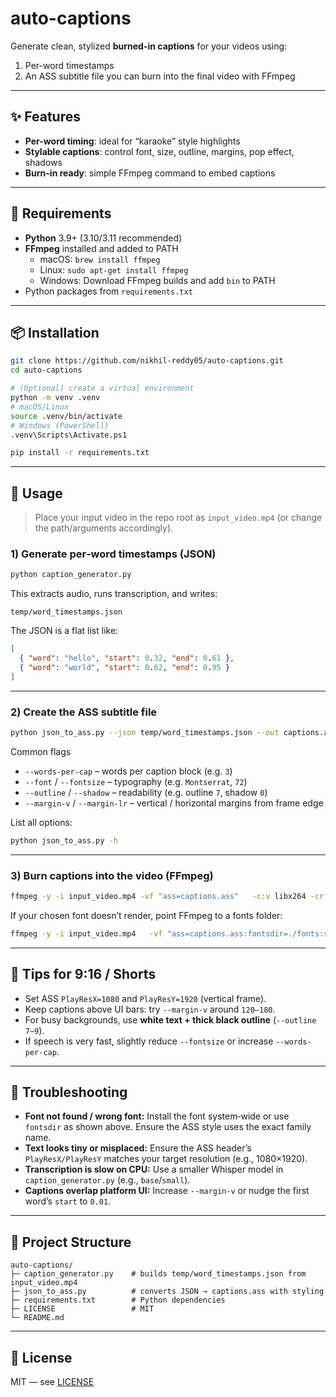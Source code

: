 # auto-captions

Generate clean, stylized **burned-in captions** for your videos using:
1. Per-word timestamps  
2. An ASS subtitle file you can burn into the final video with FFmpeg

---

## ✨ Features
- **Per-word timing**: ideal for “karaoke” style highlights
- **Stylable captions**: control font, size, outline, margins, pop effect, shadows
- **Burn-in ready**: simple FFmpeg command to embed captions

---

## 🧰 Requirements
- **Python** 3.9+ (3.10/3.11 recommended)
- **FFmpeg** installed and added to PATH  
  - macOS: `brew install ffmpeg`  
  - Linux: `sudo apt-get install ffmpeg`  
  - Windows: Download FFmpeg builds and add `bin` to PATH
- Python packages from `requirements.txt`

---

## 📦 Installation
```bash
git clone https://github.com/nikhil-reddy05/auto-captions.git
cd auto-captions

# (Optional) create a virtual environment
python -m venv .venv
# macOS/Linux
source .venv/bin/activate
# Windows (PowerShell)
.venv\Scripts\Activate.ps1

pip install -r requirements.txt
```

---

## 🚀 Usage

> Place your input video in the repo root as `input_video.mp4` (or change the path/arguments accordingly).

### 1) Generate per‑word timestamps (JSON)

```bash
python caption_generator.py
```
This extracts audio, runs transcription, and writes:

```
temp/word_timestamps.json
```

The JSON is a flat list like:

```json
[
  { "word": "hello", "start": 0.32, "end": 0.61 },
  { "word": "world", "start": 0.62, "end": 0.95 }
]
```

---

### 2) Create the ASS subtitle file

```bash
python json_to_ass.py --json temp/word_timestamps.json --out captions.ass
```

Common flags

- `--words-per-cap` – words per caption block (e.g. `3`)  
- `--font` / `--fontsize` – typography (e.g. `Montserrat`, `72`)  
- `--outline` / `--shadow` – readability (e.g. outline `7`, shadow `0`)  
- `--margin-v` / `--margin-lr` – vertical / horizontal margins from frame edge  

List all options:

```bash
python json_to_ass.py -h
```

---

### 3) Burn captions into the video (FFmpeg)

```bash
ffmpeg -y -i input_video.mp4 -vf "ass=captions.ass"   -c:v libx264 -crf 18 -preset medium -c:a copy output_with_captions.mp4
```

If your chosen font doesn’t render, point FFmpeg to a fonts folder:

```bash
ffmpeg -y -i input_video.mp4   -vf "ass=captions.ass:fontsdir=./fonts:shaping=harfbuzz"   -c:v libx264 -crf 18 -preset medium -c:a copy output_with_captions.mp4
```

---

## 📱 Tips for 9:16 / Shorts

- Set ASS `PlayResX=1080` and `PlayResY=1920` (vertical frame).  
- Keep captions above UI bars: try `--margin-v` around `120–180`.  
- For busy backgrounds, use **white text + thick black outline** (`--outline 7–9`).  
- If speech is very fast, slightly reduce `--fontsize` or increase `--words-per-cap`.

---

## 🧷 Troubleshooting

- **Font not found / wrong font:** Install the font system‑wide or use `fontsdir` as shown above. Ensure the ASS style uses the exact family name.  
- **Text looks tiny or misplaced:** Ensure the ASS header’s `PlayResX/PlayResY` matches your target resolution (e.g., 1080×1920).  
- **Transcription is slow on CPU:** Use a smaller Whisper model in `caption_generator.py` (e.g., `base`/`small`).  
- **Captions overlap platform UI:** Increase `--margin-v` or nudge the first word’s `start` to `0.01`.

---

## 📁 Project Structure

```
auto-captions/
├─ caption_generator.py    # builds temp/word_timestamps.json from input_video.mp4
├─ json_to_ass.py          # converts JSON → captions.ass with styling
├─ requirements.txt        # Python dependencies
├─ LICENSE                 # MIT
└─ README.md
```

---

## 📜 License

MIT — see [LICENSE](https://github.com/nikhil-reddy05/auto-captions/blob/main/LICENSE)

